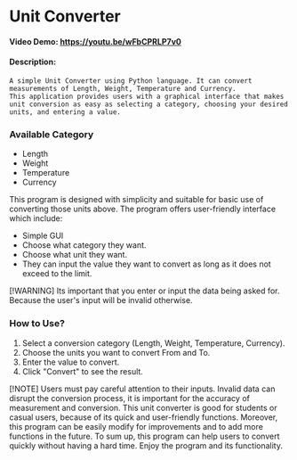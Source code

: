 # Unit Converter

#### Video Demo: https://youtu.be/wFbCPRLP7v0

#### Description:
	A simple Unit Converter using Python language. It can convert measurements of Length, Weight, Temperature and Currency.
    This application provides users with a graphical interface that makes unit conversion as easy as selecting a category, choosing your desired units, and entering a value.
    
### Available Category
- Length
- Weight
- Temperature
- Currency

This program is designed with simplicity and suitable for basic use of converting those units above. The program offers user-friendly interface which include:
- Simple GUI
- Choose what category they want.
- Choose what unit they want.
- They can input the value they want to convert as long as it does not exceed to the limit.

[!WARNING]
Its important that you enter or input the data being asked for. Because the user's input will be invalid otherwise.

### How to Use?
1. Select a conversion category (Length, Weight, Temperature, Currency).
2. Choose the units you want to convert From and To.
3. Enter the value to convert.
4. Click "Convert" to see the result.

[!NOTE]
Users must pay careful attention to their inputs. Invalid data can disrupt the conversion process, it is important for the accuracy of measurement and conversion. 
This unit converter is good for students or casual users, because of its quick and user-friendly functions. Moreover, this program can be easily
modify for improvements and to add more functions in the future. To sum up, this program can help users to convert quickly without having a hard time.
Enjoy the program and its functionality.

